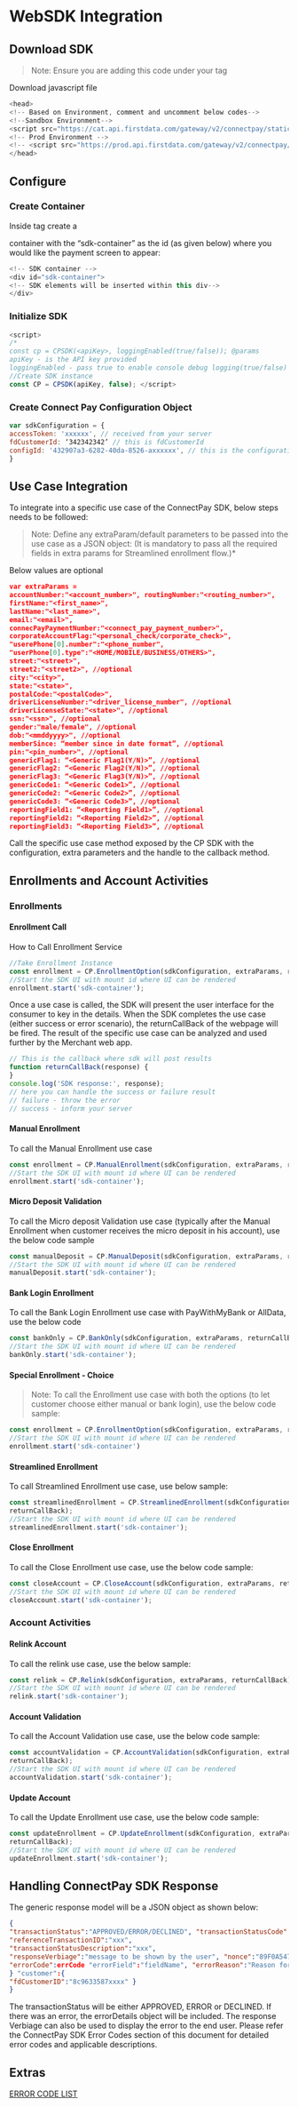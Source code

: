 # WebSDK Integration

## Download SDK

>Note: Ensure you are adding this code under your <head> tag 

Download javascript file

```javascript
<head>
<!-- Based on Environment, comment and uncomment below codes-->
<!--Sandbox Environment-->
<script src="https://cat.api.firstdata.com/gateway/v2/connectpay/static/v1/js/PaymentSDK.js" ></script>
<!-- Prod Environment -->
<!-- <script src="https://prod.api.firstdata.com/gateway/v2/connectpay/static/v1/js/PaymentSDK.js" ></script> -->
</head>
```

## Configure

### Create Container

Inside <body> tag create a <div> container with the “sdk-container” as the id (as given below) where you would like the payment screen to appear:

```javascript
<!-- SDK container -->
<div id="sdk-container">
<!-- SDK elements will be inserted within this div-->
</div>
```

### Initialize SDK

```javascript
<script>
/*
const cp = CPSDK(<apiKey>, loggingEnabled(true/false)); @params
apiKey - is the API key provided
loggingEnabled - pass true to enable console debug logging(true/false) */
//Create SDK instance
const CP = CPSDK(apiKey, false); </script>
```

### Create Connect Pay Configuration Object

```javascript
var sdkConfiguration = {
accessToken: 'xxxxxx', // received from your server
fdCustomerId: ‘342342342’ // this is fdCustomerId
configId: '432907a3-6282-40da-8526-axxxxxx', // this is the configuration to load
}
```

## Use Case Integration

To integrate into a specific use case of the ConnectPay SDK, below steps needs to be followed: 

>Note: Define any extraParam/default parameters to be passed into the use case as a JSON object: (It is mandatory to pass all the required fields in extra params for Streamlined enrollment flow.)*

Below values are optional

```json
var extraParams = 
accountNumber:"<account_number>", routingNumber:"<routing_number>",
firstName:"<first_name>",
lastName:"<last_name>",
email:"<email>",
connecPayPaymentNumber:"<connect_pay_payment_number>",
corporateAccountFlag:"<personal_check/corporate_check>",
"userePhone[0].number":"<phone_number",
"userPhone[0].type":"<HOME/MOBILE/BUSINESS/OTHERS>",
street:"<street>",
street2:"<street2>", //optional
city:"<city>",
state:"<state>",
postalCode:"<postalCode>",
driverLicenseNumber:"<driver_license_number", //optional
driverLicenseState:"<state>", //optional
ssn:"<ssn>", //optional
gender:"male/female", //optional
dob:"<mmddyyyy>", //optional
memberSince: “member since in date format”, //optional
pin:"<pin_number>", //optional
genericFlag1: “<Generic Flag1(Y/N)>”, //optional 
genericFlag2: “<Generic Flag2(Y/N)>”, //optional 
genericFlag3: “<Generic Flag3(Y/N)>”, //optional
genericCode1: “<Generic Code1>”, //optional 
genericCode2: “<Generic Code2>”, //optional 
genericCode3: “<Generic Code3>”, //optional
reportingField1: “<Reporting Field1>”, //optional 
reportingField2: “<Reporting Field2>”, //optional 
reportingField3: “<Reporting Field3>”, //optional
```

Call the specific use case method exposed by the CP SDK with the configuration, extra parameters and the handle to the callback method.
## Enrollments and Account Activities

### Enrollments

#### Enrollment Call

How to Call Enrollment Service

```javascript
//Take Enrollment Instance
const enrollment = CP.EnrollmentOption(sdkConfiguration, extraParams, returnCallBack);
//Start the SDK UI with mount id where UI can be rendered
enrollment.start('sdk-container');
```
Once a use case is called, the SDK will present the user interface for the consumer to key in the details. When the SDK completes the use case (either success or error scenario), the returnCallBack of the webpage will be fired. The result of the specific use case can be analyzed and used further by the Merchant web app.
```javascript
// This is the callback where sdk will post results
function returnCallBack(response) {
}
console.log('SDK response:', response);
// here you can handle the success or failure result
// failure - throw the error
// success - inform your server
```

#### Manual Enrollment

To call the Manual Enrollment use case

```javascript
const enrollment = CP.ManualEnrollment(sdkConfiguration, extraParams, returnCallBack);
//Start the SDK UI with mount id where UI can be rendered
enrollment.start('sdk-container');
```

#### Micro Deposit Validation

To call the Micro deposit Validation use case (typically after the Manual Enrollment when customer receives the micro deposit in his account), use the below code sample

```javascript
const manualDeposit = CP.ManualDeposit(sdkConfiguration, extraParams, returnCallBack);
//Start the SDK UI with mount id where UI can be rendered
manualDeposit.start('sdk-container');
```

#### Bank Login Enrollment

To call the Bank Login Enrollment use case with PayWithMyBank or AllData, use the below code

```javascript
const bankOnly = CP.BankOnly(sdkConfiguration, extraParams, returnCallBack);
//Start the SDK UI with mount id where UI can be rendered
bankOnly.start('sdk-container');
```

#### Special Enrollment - Choice

>Note: To call the Enrollment use case with both the options (to let customer choose either manual or bank login), use the below code sample:

```javascript
const enrollment = CP.EnrollmentOption(sdkConfiguration, extraParams, returnCallBack);
//Start the SDK UI with mount id where UI can be rendered
enrollment.start('sdk-container')
```

#### Streamlined Enrollment

To call Streamlined Enrollment use case, use below sample:

```javascript
const streamlinedEnrollment = CP.StreamlinedEnrollment(sdkConfiguration, extraParams,
returnCallBack);
//Start the SDK UI with mount id where UI can be rendered
streamlinedEnrollment.start('sdk-container');
```

#### Close Enrollment

To call the Close Enrollment use case, use the below code sample:

```javascript
const closeAccount = CP.CloseAccount(sdkConfiguration, extraParams, returnCallBack);
//Start the SDK UI with mount id where UI can be rendered
closeAccount.start('sdk-container');
```

### Account Activities

#### Relink Account

To call the relink use case, use the below sample: 

```javascript
const relink = CP.Relink(sdkConfiguration, extraParams, returnCallBack);
//Start the SDK UI with mount id where UI can be rendered
relink.start('sdk-container');
```

#### Account Validation

To call the Account Validation use case, use the below code sample:

```javascript
const accountValidation = CP.AccountValidation(sdkConfiguration, extraParams,
returnCallBack);
//Start the SDK UI with mount id where UI can be rendered
accountValidation.start('sdk-container');
```

#### Update Account

To call the Update Enrollment use case, use the below code sample:

```javascript
const updateEnrollment = CP.UpdateEnrollment(sdkConfiguration, extraParams,
returnCallBack);
//Start the SDK UI with mount id where UI can be rendered
updateEnrollment.start('sdk-container');
```

## Handling ConnectPay SDK Response

The generic response model will be a JSON object as shown below: 

```json
{
"transactionStatus":"APPROVED/ERROR/DECLINED", "transactionStatusCode":xxx,
"referenceTransactionID":"xxx",
"transactionStatusDescription":"xxx",
"responseVerbiage":"message to be shown by the user", "nonce":"89F0A5475A780018E0530xxxx", //may not be present for all responses "errorDetails":{
"errorCode":errCode "errorField":"fieldName", "errorReason":"Reason for the error",
} "customer":{
"fdCustomerID":"8c9633587xxxx" }
}
```

The transactionStatus will be either APPROVED, ERROR or DECLINED.
If there was an error, the errorDetails object will be included. The response Verbiage can also be used to display the error to the end user. Please refer the ConnectPay SDK Error Codes section of this document for detailed error codes and applicable descriptions.

## Extras

[ERROR CODE LIST](https://qa-developer.fiserv.com/product/ConnectPay/docs/?path=./documentation/statuscodes.md&branch=develop)
